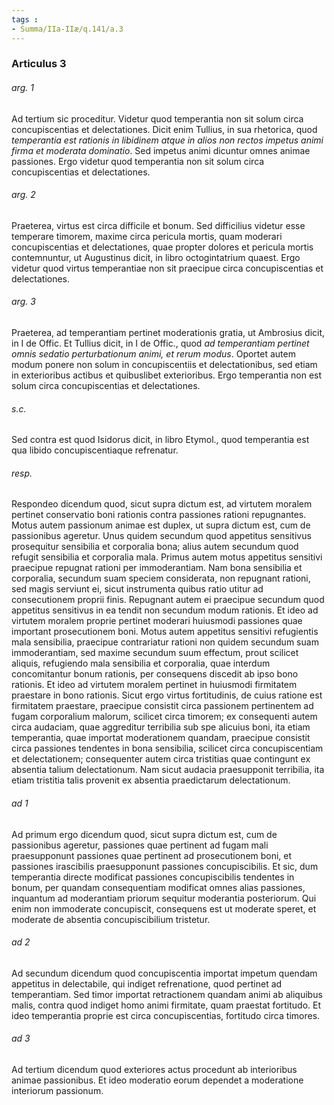 ```yaml
---
tags : 
- Summa/IIa-IIæ/q.141/a.3
---
```


### Articulus 3

###### arg. 1
Ad tertium sic proceditur. Videtur quod temperantia non sit solum circa concupiscentias et delectationes. Dicit enim Tullius, in sua rhetorica, quod *temperantia est rationis in libidinem atque in alios non rectos impetus animi firma et moderata dominatio*. Sed impetus animi dicuntur omnes animae passiones. Ergo videtur quod temperantia non sit solum circa concupiscentias et delectationes.

###### arg. 2
Praeterea, virtus est circa difficile et bonum. Sed difficilius videtur esse temperare timorem, maxime circa pericula mortis, quam moderari concupiscentias et delectationes, quae propter dolores et pericula mortis contemnuntur, ut Augustinus dicit, in libro octogintatrium quaest. Ergo videtur quod virtus temperantiae non sit praecipue circa concupiscentias et delectationes.

###### arg. 3
Praeterea, ad temperantiam pertinet moderationis gratia, ut Ambrosius dicit, in I de Offic. Et Tullius dicit, in I de Offic., quod *ad temperantiam pertinet omnis sedatio perturbationum animi, et rerum modus*. Oportet autem modum ponere non solum in concupiscentiis et delectationibus, sed etiam in exterioribus actibus et quibuslibet exterioribus. Ergo temperantia non est solum circa concupiscentias et delectationes.

###### s.c.
Sed contra est quod Isidorus dicit, in libro Etymol., quod temperantia est qua libido concupiscentiaque refrenatur.

###### resp.
Respondeo dicendum quod, sicut supra dictum est, ad virtutem moralem pertinet conservatio boni rationis contra passiones rationi repugnantes. Motus autem passionum animae est duplex, ut supra dictum est, cum de passionibus ageretur. Unus quidem secundum quod appetitus sensitivus prosequitur sensibilia et corporalia bona; alius autem secundum quod refugit sensibilia et corporalia mala. Primus autem motus appetitus sensitivi praecipue repugnat rationi per immoderantiam. Nam bona sensibilia et corporalia, secundum suam speciem considerata, non repugnant rationi, sed magis serviunt ei, sicut instrumenta quibus ratio utitur ad consecutionem proprii finis. Repugnant autem ei praecipue secundum quod appetitus sensitivus in ea tendit non secundum modum rationis. Et ideo ad virtutem moralem proprie pertinet moderari huiusmodi passiones quae important prosecutionem boni. Motus autem appetitus sensitivi refugientis mala sensibilia, praecipue contrariatur rationi non quidem secundum suam immoderantiam, sed maxime secundum suum effectum, prout scilicet aliquis, refugiendo mala sensibilia et corporalia, quae interdum concomitantur bonum rationis, per consequens discedit ab ipso bono rationis. Et ideo ad virtutem moralem pertinet in huiusmodi firmitatem praestare in bono rationis. Sicut ergo virtus fortitudinis, de cuius ratione est firmitatem praestare, praecipue consistit circa passionem pertinentem ad fugam corporalium malorum, scilicet circa timorem; ex consequenti autem circa audaciam, quae aggreditur terribilia sub spe alicuius boni, ita etiam temperantia, quae importat moderationem quandam, praecipue consistit circa passiones tendentes in bona sensibilia, scilicet circa concupiscentiam et delectationem; consequenter autem circa tristitias quae contingunt ex absentia talium delectationum. Nam sicut audacia praesupponit terribilia, ita etiam tristitia talis provenit ex absentia praedictarum delectationum.

###### ad 1
Ad primum ergo dicendum quod, sicut supra dictum est, cum de passionibus ageretur, passiones quae pertinent ad fugam mali praesupponunt passiones quae pertinent ad prosecutionem boni, et passiones irascibilis praesupponunt passiones concupiscibilis. Et sic, dum temperantia directe modificat passiones concupiscibilis tendentes in bonum, per quandam consequentiam modificat omnes alias passiones, inquantum ad moderantiam priorum sequitur moderantia posteriorum. Qui enim non immoderate concupiscit, consequens est ut moderate speret, et moderate de absentia concupiscibilium tristetur.

###### ad 2
Ad secundum dicendum quod concupiscentia importat impetum quendam appetitus in delectabile, qui indiget refrenatione, quod pertinet ad temperantiam. Sed timor importat retractionem quandam animi ab aliquibus malis, contra quod indiget homo animi firmitate, quam praestat fortitudo. Et ideo temperantia proprie est circa concupiscentias, fortitudo circa timores.

###### ad 3
Ad tertium dicendum quod exteriores actus procedunt ab interioribus animae passionibus. Et ideo moderatio eorum dependet a moderatione interiorum passionum.

